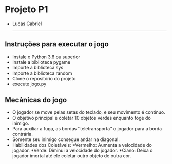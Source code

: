 # Projeto P1

* Lucas Gabriel

  ------

 ## Instruções para executar o jogo

 * Instale o Python 3.6 ou superior
 * Instale a biblioteca pygame
 * Importe a biblioteca sys
 * Importe a biblioteca random
 * Clone o repositório do projeto
 * execute jogo.py

## Mecânicas do jogo

* O jogador se move pelas setas do teclado, e seu movimento é contínuo.
* O objetivo principal é coletar 10 objetos verdes enquanto foge do inimigo.
* Para auxiliar a fuga, as bordas ‘’teletransporta’’ o jogador para a borda contrária.
* Somente seu inimigo consegue andar na diagonal.
* Habilidades dos Coletáveis:
    *Vermelho: Aumenta a velocidade do jogador.
    *Verde: Diminui a velocidade do jogador. 
    *Ciano: Deixa o jogador imortal até ele coletar outro objeto de outra cor. 
